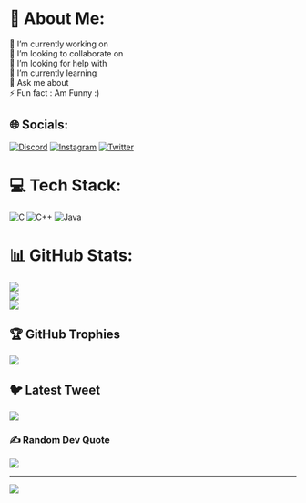 # 💫 About Me:
🔭 I’m currently working on<br>👯 I’m looking to collaborate on<br>🤝 I’m looking for help with<br>🌱 I’m currently learning<br>💬 Ask me about<br>⚡ Fun fact  : Am Funny :)


## 🌐 Socials:
[![Discord](https://img.shields.io/badge/Discord-%237289DA.svg?logo=discord&logoColor=white)](https://discord.gg/Skyyy#8760) [![Instagram](https://img.shields.io/badge/Instagram-%23E4405F.svg?logo=Instagram&logoColor=white)](https://instagram.com/satyjeet_220) [![Twitter](https://img.shields.io/badge/Twitter-%231DA1F2.svg?logo=Twitter&logoColor=white)](https://twitter.com/@Sky19309865) 

# 💻 Tech Stack:
![C](https://img.shields.io/badge/c-%2300599C.svg?style=flat&logo=c&logoColor=white) ![C++](https://img.shields.io/badge/c++-%2300599C.svg?style=flat&logo=c%2B%2B&logoColor=white) ![Java](https://img.shields.io/badge/java-%23ED8B00.svg?style=flat&logo=java&logoColor=white)
# 📊 GitHub Stats:
![](https://github-readme-stats.vercel.app/api?username=Satyjeet007&theme=jolly&hide_border=false&include_all_commits=false&count_private=false)<br/>
![](https://github-readme-streak-stats.herokuapp.com/?user=Satyjeet007&theme=jolly&hide_border=false)<br/>
![](https://github-readme-stats.vercel.app/api/top-langs/?username=Satyjeet007&theme=jolly&hide_border=false&include_all_commits=false&count_private=false&layout=compact)

## 🏆 GitHub Trophies
![](https://github-profile-trophy.vercel.app/?username=Satyjeet007&theme=tokyonight&no-frame=false&no-bg=true&margin-w=4)

## 🐦 Latest Tweet
[![](https://gtce.itsvg.in/api?username=@Sky19309865)](https://github.com/VishwaGauravIn/github-twitter-card-embed)

### ✍️ Random Dev Quote
![](https://quotes-github-readme.vercel.app/api?type=horizontal&theme=tokyonight)

---
[![](https://visitcount.itsvg.in/api?id=Satyjeet007&icon=1&color=11)](https://visitcount.itsvg.in)

<!-- Proudly created with GPRM ( https://gprm.itsvg.in ) -->
